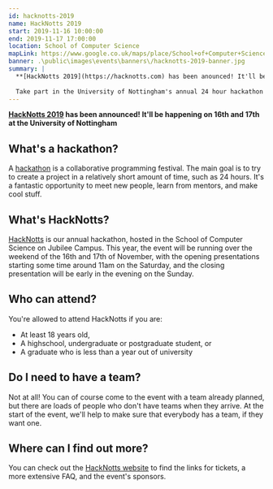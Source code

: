 ```yaml
---
id: hacknotts-2019
name: HackNotts 2019
start: 2019-11-16 10:00:00
end: 2019-11-17 17:00:00
location: School of Computer Science
mapLink: https://www.google.co.uk/maps/place/School+of+Computer+Science/@52.9533603,-1.1892748,17.15z/data=!4m5!3m4!1s0x4879c209bfffffff:0xaf426646771a25ac!8m2!3d52.953357!4d-1.18736
banner: .\public\images\events\banners\/hacknotts-2019-banner.jpg
summary: |
  **[HackNotts 2019](https://hacknotts.com) has been anounced! It'll be happening on 16th and 17th at the University of Nottingham**
  
  Take part in the University of Nottingham's annual 24 hour hackathon and build something really cool!
---
```


**[HackNotts 2019](https://hacknotts.com) has been announced! It'll be happening on 16th and 17th at the University of Nottingham**

## What's a hackathon?

A [hackathon](https://en.wikipedia.org/wiki/Hackathon) is a collaborative programming festival. The main goal is to try to create a project in a relatively short amount of time, such as 24 hours. It's a fantastic opportunity to meet new people, learn from mentors, and make cool stuff.

## What's HackNotts?

[HackNotts](https://hacknotts.com) is our annual hackathon, hosted in the School of Computer Science on Jubilee Campus. This year, the event will be running over the weekend of the 16th and 17th of November, with the opening presentations starting some time around 11am on the Saturday, and the closing presentation will be early in the evening on the Sunday.

## Who can attend?

You're allowed to attend HackNotts if you are:

- At least 18 years old,
- A highschool, undergraduate or postgraduate student, or
- A graduate who is less than a year out of university

## Do I need to have a team?

Not at all! You can of course come to the event with a team already planned, but there are loads of people who don't have teams when they arrive. At the start of the event, we'll help to make sure that everybody has a team, if they want one.

## Where can I find out more?

You can check out the [HackNotts website](https://hacknotts.com) to find the links for tickets, a more extensive FAQ, and the event's sponsors.
